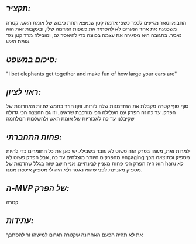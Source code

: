 ## *תקציר:*
החבואווטאר מגיעים לכפר כשפי אדמה קטן שנמצא תחת כיבוש של אומת האש. קטרה משכנעת את אחד הנערים לא להסתיר את כשפות האדמה שלו, ובעקבות זאת הוא נאסר. בתגובה היא מסגירה את עצמה בכוונה כדי להיאסר גם, ומובילה מרד קטן נגד אומת האש.

## *סיכום במשפט:*
"I bet elephants get together and make fun of how large your ears are"

## *ראוי לציון:*
סוף סוף קטרה מקבלת את ההזדמנות שלה לזרוח.
זוקו חוזר בחמש שניות האחרונות של הפרק.
עד כה זה הפרק עם העלילה הכי מורכבת שראינו, וזו גם ההצצה הכי גדולה שקיבלנו עד כה לאכזריות של אומת האש ולהשלכות המלחמה

## *פחות התחברתי:*
למרות זאת, משהו בפרק הזה פשוט לא עובד בשבילי. יש כאן את כל החומרים כדי להיות מהפרקים היותר מוצלחים עד כה, אבל הפרק פשוט לא engaging מספיק וכתוצאה מכך הוא היה הפרק הכי פחות מעניין לבינתיים. אני חושב שזה בגלל שהדמות של haru לא מספיק מעניינת לפני שהוא נאסר ולא היה לי מספיק איכפת ממנו.

## *ה-MVP של הפרק:*
קטרה

## *עתידות:* 
את לא תהיה הפעם האחרונה שקטרה תגרום למישהו זר להסתבך
